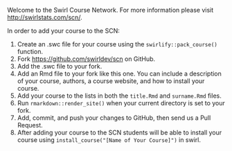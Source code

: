 Welcome to the Swirl Course Network. For more information please visit http://swirlstats.com/scn/.

In order to add your course to the SCN:

1. Create an .swc file for your course using the `swirlify::pack_course()` function. 
2. Fork https://github.com/swirldev/scn on GitHub.
3. Add the .swc file to your fork.
4. Add an Rmd file to your fork like this one. You can include a description of your course, authors, a course website, and how to install your course.
5. Add your course to the lists in both the `title.Rmd` and `surname.Rmd` files.
6. Run `rmarkdown::render_site()` when your current directory is set to your fork.
7. Add, commit, and push your changes to GitHub, then send us a Pull Request.
8. After adding your course to the SCN students will be able to install your course using `install_course("[Name of Your Course]")` in swirl.
